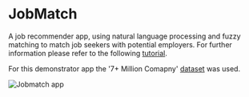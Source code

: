 # JobMatch
 
A job recommender app, using natural language processing and fuzzy matching to match job seekers with potential employers. For further information please refer to the following [tutorial](https://towardsdatascience.com/create-a-web-app-in-under-thirty-minutes-with-streamlit-mongodb-and-heroku-1dec6d7057f6).

For this demonstrator app the '7+ Million Comapny' [dataset](https://www.kaggle.com/peopledatalabssf/free-7-million-company-dataset?select=companies_sorted.csv) was used.

![Jobmatch app]( https://miro.medium.com/max/2400/1*k-YvXgbFTayyyBN3KqR26Q.png)
